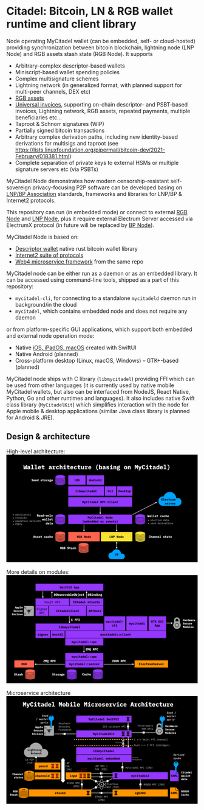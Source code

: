 # Citadel: Bitcoin, LN & RGB wallet runtime and client library

Node operating MyCitadel wallet (can be embedded, self- or cloud-hosted) 
providing synchronization between bitcoin blockchain, lightning node (LNP Node)
and RGB assets stash state (RGB Node). It supports
- Arbitrary-complex descriptor-based wallets
- Miniscript-based wallet spending policies
- Complex multisignature schemes
- Lightning network (in generalized format, with planned support for
  multi-peer channels, DEX etc)
- [RGB assets](https://www.rgbfaq.com/faq/untitled)
- [Universal invoices](https://github.com/LNP-BP/FAQ/blob/master/Presentation%20slides/Universal%20LNP-BP%20invoices.pdf), 
  supporting on-chain descriptor- and PSBT-based invoices, Lightning network,
  RGB assets, repeated payments, multiple beneficiaries etc...
- Taproot & Schnorr signatures (WIP)
- Partially signed bitcoin transactions
- Arbitrary complex derivation paths, including new identity-based
  derivations for multisigs and taproot 
  (see https://lists.linuxfoundation.org/pipermail/bitcoin-dev/2021-February/018381.html)
- Complete separation of private keys to external HSMs or multiple signature
  servers etc (via PSBTs)

MyCitadel Node demonstrates how modern censorship-resistant self-sovereign 
privacy-focusing P2P software can be developed basing on
[LNP/BP Association](https://github.com/LNP-BP) standards, frameworks and
libraries for LNP/BP & Internet2 protocols.
  
This repository can run (in embedded mode) or connect to external 
[RGB Node](https://github.com/rgb-org/rgb-node) and 
[LNP Node](https://github.com/LNP-BP/lnp-node), plus it require
external Electrum Server accessed via ElectrumX protocol (in future will be
replaced by [BP Node](https://github.com/LNP-BP/bp-node)).

MyCitadel Node is based on:
- [Descriptor wallet](https://github.com/LNP-BP/descriptor-wallet) native rust
  bitcoin wallet library
- [Internet2 suite of protocols](https://github.com/internet2-org/rust-internet2) 
- [Web4 microservice framework](https://crates.io/crates/microservices) from 
  the same repo

MyCitadel node can be either run as a daemon or as an embedded library. It can 
be accessed using command-line tools, shipped as a part of this repository:
- `mycitadel-cli`, for connecting to a standalone `mycitadeld` daemon run in 
  background/in the cloud
- `mycitadel`, which contains embedded node and does not require any daemon

or from platform-specific GUI applications, which support both embedded and
external node operation mode:
- Native [iOS, iPadOS, macOS](https://github.com/mycitadel/mycitadel-swiftui)
  created with SwiftUI
- Native Android (planned)
- Cross-platform desktop (Linux, macOS, Windows) – GTK+-based (planned)

MyCitadel node ships with C library (`libmycitadel`) providing FFI which 
can be used from other languages (it is currently used by native mobile
MyCitadel wallets, but also can be interfaced from NodeJS, React Native, 
Python, Go and other runtimes and languages). It also includes native
Swift class library (`MyCitadelKit`) which simplifies interaction with the
node for Apple mobile & desktop applications (similar Java class library is
planned for Android & JRE).

## Design & architecture

High-level architecture:
![Wallet architecture](doc/assets/architecture.png)

More details on modules:
![Wallet components](doc/assets/components.png)

Microservice architecture
![Microservices](doc/assets/microservices.png)
